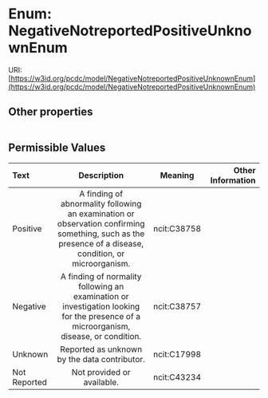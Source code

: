 
# Enum: NegativeNotreportedPositiveUnknownEnum




URI: [https://w3id.org/pcdc/model/NegativeNotreportedPositiveUnknownEnum](https://w3id.org/pcdc/model/NegativeNotreportedPositiveUnknownEnum)


## Other properties

|  |  |  |
| --- | --- | --- |

## Permissible Values

| Text | Description | Meaning | Other Information |
| :--- | :---: | :---: | ---: |
| Positive | A finding of abnormality following an examination or observation confirming something, such as the presence of a disease, condition, or microorganism. | ncit:C38758 |  |
| Negative | A finding of normality following an examination or investigation looking for the presence of a microorganism, disease, or condition. | ncit:C38757 |  |
| Unknown | Reported as unknown by the data contributor. | ncit:C17998 |  |
| Not Reported | Not provided or available. | ncit:C43234 |  |

